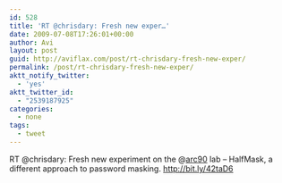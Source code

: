```yaml
---
id: 528
title: 'RT @chrisdary: Fresh new exper…'
date: 2009-07-08T17:26:01+00:00
author: Avi
layout: post
guid: http://aviflax.com/post/rt-chrisdary-fresh-new-exper/
permalink: /post/rt-chrisdary-fresh-new-exper/
aktt_notify_twitter:
  - 'yes'
aktt_twitter_id:
  - "2539187925"
categories:
  - none
tags:
  - tweet
---
```

RT @chrisdary: Fresh new experiment on the @[arc90](http://twitter.com/arc90) lab &#8211; HalfMask, a different approach to password masking. <a href="http://bit.ly/42taD6" rel="nofollow">http://bit.ly/42taD6</a>